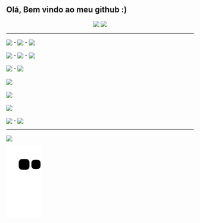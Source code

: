 ## Olá, Bem vindo ao meu github :) 

<div align="center">
  <img height="160em" src="https://github-readme-stats.vercel.app/api?username=Guilherme-Goncalves-de-Souza&show_icons=true&theme=chartreuse-dark&include_all_commits=true"/>
  <img height="160em" src="https://github-readme-stats.vercel.app/api/top-langs/?username=Guilherme-Goncalves-de-Souza&layout=compact&langs_count=7&theme=chartreuse-dark"/>
</div>

<hr>

<div>
  <img align = "center" width="50px" src = "https://cdn.jsdelivr.net/gh/devicons/devicon/icons/html5/html5-plain-wordmark.svg"> -
  <img align = "center" width="50px" src = "https://cdn.jsdelivr.net/gh/devicons/devicon/icons/css3/css3-plain-wordmark.svg"> -
  <img align = "center" width="40px" src = "https://cdn.jsdelivr.net/gh/devicons/devicon/icons/javascript/javascript-original.svg">
</div>

<br>

<div>
  <img align = "center" width="80px" src = "https://cdn.jsdelivr.net/gh/devicons/devicon/icons/nodejs/nodejs-plain-wordmark.svg"> -
  <img align = "center" width="50px" src = "https://cdn.jsdelivr.net/gh/devicons/devicon/icons/npm/npm-original-wordmark.svg"> -
  <img align = "center" src = "https://img.shields.io/badge/Express.js-000000?style=for-the-badge&logo=express&logoColor=white">
</div>

<br>

<div>
  <img align = "center" width="80px" src = "https://cdn.jsdelivr.net/gh/devicons/devicon/icons/mysql/mysql-original-wordmark.svg"> -
  <img align = "center" width="65px" src = "https://cdn.jsdelivr.net/gh/devicons/devicon/icons/mongodb/mongodb-original-wordmark.svg">
</div>
<br>

<div>
  <img align = "center" width="50px" src = "https://cdn.jsdelivr.net/gh/devicons/devicon/icons/csharp/csharp-original.svg">
</div>

<br>

<div>
  <img align = "center" width="60px" src = "https://cdn.jsdelivr.net/gh/devicons/devicon/icons/git/git-plain-wordmark.svg">
</div>

<br>

<div>
  <img align = "center" width="60px" src = "https://cdn.jsdelivr.net/gh/devicons/devicon/icons/arduino/arduino-original-wordmark.svg">
</div>

<br>

<div>
  <img align = "center" width="50px" src = "https://cdn.jsdelivr.net/gh/devicons/devicon/icons/windows8/windows8-original.svg"> -
  <img align = "center" width="50px" src = "https://cdn.jsdelivr.net/gh/devicons/devicon/icons/linux/linux-original.svg">
</div>

<hr>

<div>
  <a href = "mailto:gui11223344555@gmail.com" target="_blank"> <img align = "center" src = "https://img.shields.io/badge/Gmail-D14836?style=for-the-badge&logo=gmail&logoColor=white"> <a/>
</div>

![Snake animation](https://github.com/Guilherme-Goncalves-de-Souza/Guilherme-Goncalves-de-Souza/blob/output/github-contribution-grid-snake.svg)
  

<!-- Créditos: -https://github.com/alexandresanlim/Badges4-README.md-Profile#-office- 
               -https://github.com/rafaballerini/rafaballerini
               -https://github.com/anuraghazra/github-readme-stats/blob/master/docs/readme_pt-BR.md#cart%C3%A3o-de-estat%C3%ADsticas-do-github
               -https://devicon.dev/
-->
